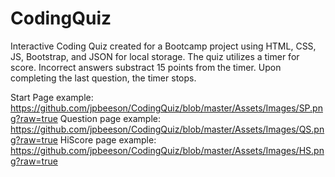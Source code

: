 # CodingQuiz
Interactive Coding Quiz created for a Bootcamp project using HTML, CSS, JS, Bootstrap, and JSON for local storage.
The quiz utilizes a timer for score. Incorrect answers substract 15 points from the timer. Upon completing the last question, the timer stops.

Start Page example:
https://github.com/jpbeeson/CodingQuiz/blob/master/Assets/Images/SP.png?raw=true
Question page example:
https://github.com/jpbeeson/CodingQuiz/blob/master/Assets/Images/QS.png?raw=true
HiScore page example:
https://github.com/jpbeeson/CodingQuiz/blob/master/Assets/Images/HS.png?raw=true

